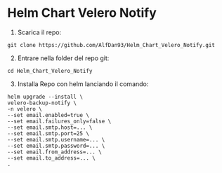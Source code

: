 # Helm Chart Velero Notify

1. Scarica il repo:
```
git clone https://github.com/AlfDan93/Helm_Chart_Velero_Notify.git
```
2. Entrare nella folder del repo git:
```
cd Helm_Chart_Velero_Notify
```
3. Installa Repo con helm lanciando il comando:
```
helm upgrade --install \ 
velero-backup-notify \
-n velero \
--set email.enabled=true \
--set email.failures_only=false \
--set email.smtp.host=... \
--set email.smtp.port=25 \
--set email.smtp.username=... \
--set email.smtp.password=... \
--set email.from_address=... \
--set email.to_address=... \
.
```
